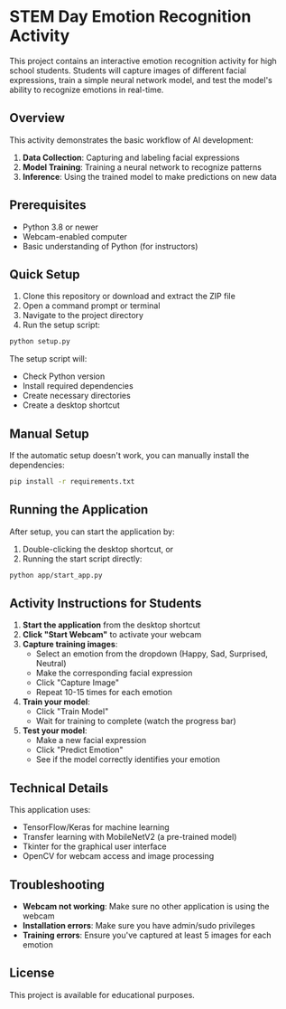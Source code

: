 # STEM Day Emotion Recognition Activity

This project contains an interactive emotion recognition activity for high school students. Students will capture images of different facial expressions, train a simple neural network model, and test the model's ability to recognize emotions in real-time.

## Overview

This activity demonstrates the basic workflow of AI development:
1. **Data Collection**: Capturing and labeling facial expressions
2. **Model Training**: Training a neural network to recognize patterns
3. **Inference**: Using the trained model to make predictions on new data

## Prerequisites

- Python 3.8 or newer
- Webcam-enabled computer
- Basic understanding of Python (for instructors)

## Quick Setup

1. Clone this repository or download and extract the ZIP file
2. Open a command prompt or terminal
3. Navigate to the project directory
4. Run the setup script:

```bash
python setup.py
```

The setup script will:
- Check Python version
- Install required dependencies
- Create necessary directories
- Create a desktop shortcut

## Manual Setup

If the automatic setup doesn't work, you can manually install the dependencies:

```bash
pip install -r requirements.txt
```

## Running the Application

After setup, you can start the application by:

1. Double-clicking the desktop shortcut, or
2. Running the start script directly:

```bash
python app/start_app.py
```

## Activity Instructions for Students

1. **Start the application** from the desktop shortcut
2. **Click "Start Webcam"** to activate your webcam
3. **Capture training images**:
   - Select an emotion from the dropdown (Happy, Sad, Surprised, Neutral)
   - Make the corresponding facial expression
   - Click "Capture Image"
   - Repeat 10-15 times for each emotion
4. **Train your model**:
   - Click "Train Model"
   - Wait for training to complete (watch the progress bar)
5. **Test your model**:
   - Make a new facial expression
   - Click "Predict Emotion"
   - See if the model correctly identifies your emotion

## Technical Details

This application uses:
- TensorFlow/Keras for machine learning
- Transfer learning with MobileNetV2 (a pre-trained model)
- Tkinter for the graphical user interface
- OpenCV for webcam access and image processing

## Troubleshooting

- **Webcam not working**: Make sure no other application is using the webcam
- **Installation errors**: Make sure you have admin/sudo privileges
- **Training errors**: Ensure you've captured at least 5 images for each emotion

## License

This project is available for educational purposes. 